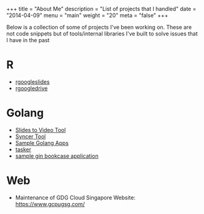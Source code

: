 +++
title = "About Me"
description = "List of projects that I handled"
date = "2014-04-09"
menu = "main"
weight = "20"
meta = "false"
+++

Below is a collection of some of projects I've been working on. These are not code snippets but of tools/internal libraries I've built to solve issues that I have in the past

# R

- [rgoogleslides](https://github.com/hairizuanbinnoorazman/rgoogleslides)
- [rgoogledrive](https://github.com/hairizuanbinnoorazman/googledrive)

# Golang

- [Slides to Video Tool](https://github.com/hairizuanbinnoorazman/slides-to-video)
- [Syncer Tool](https://github.com/hairizuanbinnoorazman/syncer)
- [Sample Golang Apps](https://github.com/hairizuanbinnoorazman/Go_Programming)
- [tasker](https://github.com/hairizuanbinnoorazman/tasker)
- [sample gin bookcase application](https://github.com/hairizuanbinnoorazman/golang-web-gin-book-store)

# Web

- Maintenance of GDG Cloud Singapore Website: https://www.gcpugsg.com/

